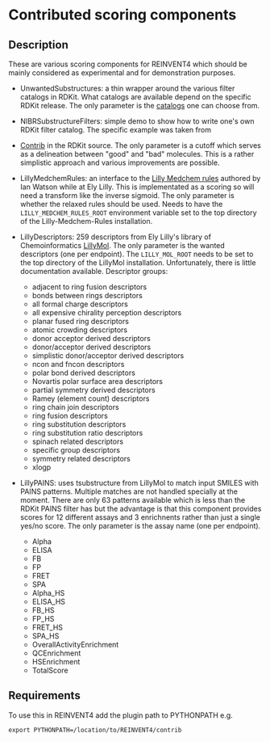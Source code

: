 Contributed scoring components
==============================

Description
-----------

These are various scoring components for REINVENT4 which should be mainly
considered as experimental and for demonstration purposes.

* UnwantedSubstructures: a thin wrapper around the various filter catalogs in RDKit.  What
catalogs are available depend on the specific RDKit release.  The only parameter is the
[catalogs](https://www.rdkit.org/docs/source/rdkit.Chem.rdfiltercatalog.html#rdkit.Chem.rdfiltercatalog.FilterCatalogParams.FilterCatalogs)
one can choose from.

* NIBRSubstructureFilters: simple demo to show how to write one's own RDKit filter catalog.
The specific example was taken from
* [Contrib](https://github.com/rdkit/rdkit/tree/master/Contrib/NIBRSubstructureFilters) in
the RDKit source.  The only parameter is a cutoff which serves as a delineation between
"good" and "bad" molecules.  This is a rather simplistic approach and various improvements
are possible.

* LillyMedchemRules: an interface to the [Lilly Medchem rules](https://github.com/IanAWatson/Lilly-Medchem-Rules) authored by Ian Watson while at Ely Lilly.  This is implementated as a scoring so will need a transform like the inverse sigmoid.  The only parameter is whether the relaxed rules should be used.  Needs to have the `LILLY_MEDCHEM_RULES_ROOT` environment variable set to the top directory of the Lilly-Medchem-Rules installation.

* LillyDescriptors: 259 descriptors from Ely Lilly's library of Chemoinformatics [LillyMol](https://github.com/EliLillyCo/LillyMol).  The only parameter is the wanted descriptors (one per endpoint).  The `LILLY_MOL_ROOT` needs to be set to the top directory of the LillyMol installation.  Unfortunately, there is little documentation available.  Descriptor groups:
    * adjacent to ring fusion descriptors
    * bonds between rings descriptors
    * all formal charge descriptors
    * all expensive chirality perception descriptors
    * planar fused ring descriptors
    * atomic crowding descriptors
    * donor acceptor derived descriptors
    * donor/acceptor derived descriptors
    * simplistic donor/acceptor derived descriptors
    * ncon and fncon descriptors
    * polar bond derived descriptors
    * Novartis polar surface area descriptors
    * partial symmetry derived descriptors
    * Ramey (element count) descriptors
    * ring chain join descriptors
    * ring fusion descriptors
    * ring substitution descriptors
    * ring substitution ratio descriptors
    * spinach related descriptors
    * specific group descriptors
    * symmetry related descriptors
    * xlogp

* LillyPAINS: uses tsubstructure from LillyMol to match input SMILES with PAINS patterns.
Multiple matches are not handled specially at the moment.  There are only 63
patterns available which is less than the RDKit PAINS filter has but the advantage is that
this component provides scores for 12 different assays and 3 enrichnents rather than just a
single yes/no score.  The only parameter is the assay name (one per endpoint).
    * Alpha
    * ELISA
    * FB
    * FP
    * FRET
    * SPA
    * Alpha_HS
    * ELISA_HS
    * FB_HS
    * FP_HS
    * FRET_HS
    * SPA_HS
    * OverallActivityEnrichment
    * QCEnrichment
    * HSEnrichment
    * TotalScore


Requirements
------------

To use this in REINVENT4 add the plugin path to PYTHONPATH e.g.
    
```shell
export PYTHONPATH=/location/to/REINVENT4/contrib
```
